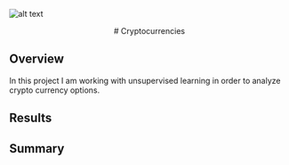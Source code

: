 ![alt text](https://www.howtogeek.com/wp-content/uploads/2021/08/shutterstock_1434643079.jpg?width=1198&trim=1,1&bg-color=000&pad=1,1)
<p align="center">
# Cryptocurrencies
</p>

## Overview

In this project I am working with unsupervised learning in order to analyze crypto currency options. 

## Results

## Summary
